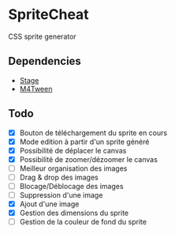 SpriteCheat
====

CSS sprite generator

Dependencies
---
 * [Stage](https://github.com/arno06/Stage)
 * [M4Tween](https://github.com/arno06/M4Tween)


Todo
---
 * [x] Bouton de téléchargement du sprite en cours
 * [x] Mode edition à partir d'un sprite généré
 * [x] Possibilité de déplacer le canvas
 * [x] Possibilité de zoomer/dézoomer le canvas
 * [ ] Meilleur organisation des images
 * [ ] Drag & drop des images
 * [ ] Blocage/Déblocage des images
 * [ ] Suppression d'une image
 * [x] Ajout d'une image
 * [x] Gestion des dimensions du sprite
 * [ ] Gestion de la couleur de fond du sprite